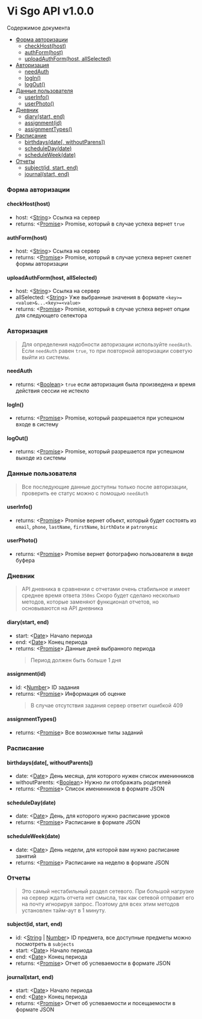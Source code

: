 # Vi Sgo API v1.0.0

Содержимое документа

- [Форма авторизации](#форма-авторизации)
  - [checkHost(host)](#checkhosthost)
  - [authForm(host)](#authformhost)
  - [uploadAuthForm(host, allSelected)](#uploadauthformhost-allselected)
- [Авторизация](#авторизация)
  - [needAuth](#needauth)
  - [logIn()](#login)
  - [logOut()](#logout)
- [Данные пользователя](#данные-пользователя)
  - [userInfo()](#userinfo)
  - [userPhoto()](#userphoto)
- [Дневник](#дневник)
  - [diary(start, end)](#diarystart-end)
  - [assignment(id)](#assignmentid)
  - [assignmentTypes()](#assignmentTypes)
- [Расписание](#расписание)
  - [birthdays(date[, withoutParens])](#birthdaysdate-withoutParens)
  - [scheduleDay(date)](#scheduledaydate)
  - [scheduleWeek(date)](#scheduleweekdate)
- [Отчеты](#отчеты)
  - [subject(id, start, end)](#subjectid-start-end)
  - [journal(start, end)](#journalstart-end)

### Форма авторизации

#### checkHost(host)

- host: <[String]> Ссылка на сервер
- returns: <[Promise]> Promise, который в случае успеха вернет `true`

#### authForm(host)

- host: <[String]> Ссылка на сервер
- returns: <[Promise]> Promise, который в случае успеха вернет скелет формы авторизации

#### uploadAuthForm(host, allSelected)

- host: <[String]> Ссылка на сервер
- allSelected: <[String]> Уже выбранные значения в формате `<key>=<value>&...<key>=<value>`
- returns: <[Promise]> Promise, который в случае успеха вернет опции для следующего селектора

### Авторизация

> Для определения надобности авторизации используйте `needAuth`.
> Если `needAuth` равен `true`, то при повторной авторизации советую выйти из системы.

#### needAuth

- returns: <[Boolean]> `true` если авторизация была произведена и время действия сессии не истекло

#### logIn()

- returns: <[Promise]> Promise, который разрешается при успешном входе в систему

#### logOut()

- returns: <[Promise]> Promise, который разрешается при успешном выходе из системы

### Данные пользователя

> Все последующие данные доступны только после авторизации, проверить ее статус можно с помощью `needAuth`

#### userInfo()

- returns: <[Promise]> Promise вернет объект, который будет состоять из `email`, `phone`, `lastName`, `firstName`, `birthDate` и `patronymic`

#### userPhoto()

- returns: <[Promise]> Promise вернет фотографию пользователя в виде буфера

### Дневник

> API дневника в сравнении с отчетами очень стабильное и имеет среднее время ответа `350ms`
> Скоро будет сделано несколько методов, которые заменяют функционал отчетов, но основываются на API дневника

#### diary(start, end)

- start: <[Date]> Начало периода
- end: <[Date]> Конец периода
- returns: <[Promise]> Данные дней выбранного периода
  > Период должен быть больше 1 дня

#### assignment(id)

- id: <[Number]> ID задания
- returns: <[Promise]> Информация об оценке
  > В случае отсутствия задания сервер ответит ошибкой 409

#### assignmentTypes()

- returns: <[Promise]> Все возможные типы заданий

### Расписание

#### birthdays(date[, withoutParents])

- date: <[Date]> День месяца, для которого нужен список именинников
- withoutParents: <[Boolean]> Нужно ли отображать родителей
- returns: <[Promise]> Список именинников в формате JSON

#### scheduleDay(date)

- date: <[Date]> День, для которого нужно расписание уроков
- returns: <[Promise]> Расписание в формате JSON

#### scheduleWeek(date)

- date: <[Date]> День недели, для которой вам нужно расписание занятий
- returns: <[Promise]> Расписание на неделю в формате JSON

### Отчеты

> Это самый нестабильный раздел сетевого. При большой нагрузке на сервер ждать отчета нет смысла, так как сетевой отправит его на почту игнорируя запрос. Поэтому для всех этим методов установлен тайм-аут в 1 минуту.

#### subject(id, start, end)

- id: <[String] | [Number]> ID предмета, все доступные предметы можно посмотреть в `subjects`
- start: <[Date]> Начало периода
- end: <[Date]> Конец периода
- returns: <[Promise]> Отчет об успеваемости в формате JSON

#### journal(start, end)

- start: <[Date]> Начало периода
- end: <[Date]> Конец периода
- returns: <[Promise]> Отчет об успеваемости и посещаемости в формате JSON

[boolean]: https://developer.mozilla.org/ru/docs/Web/JavaScript/Reference/Global_Objects/Boolean
[date]: https://developer.mozilla.org/ru/docs/Web/JavaScript/Reference/Global_Objects/Date
[string]: https://developer.mozilla.org/ru/docs/Web/JavaScript/Reference/Global_Objects/String
[number]: https://developer.mozilla.org/ru/docs/Web/JavaScript/Reference/Global_Objects/Number
[promise]: https://developer.mozilla.org/en-US/docs/Web/JavaScript/Reference/Global_Objects/Promise
